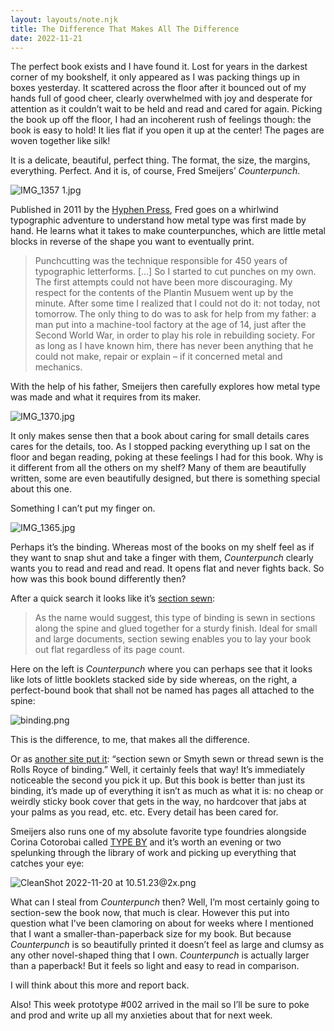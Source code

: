 ```yaml
---
layout: layouts/note.njk
title: The Difference That Makes All The Difference
date: 2022-11-21
---
```


The perfect book exists and I have found it. Lost for years in the darkest corner of my bookshelf, it only appeared as I was packing things up in boxes yesterday. It scattered across the floor after it bounced out of my hands full of good cheer, clearly overwhelmed with joy and desperate for attention as it couldn’t wait to be held and read and cared for again. Picking the book up off the floor, I had an incoherent rush of feelings though: the book is easy to hold! It lies flat if you open it up at the center! The pages are woven together like silk!

It is a delicate, beautiful, perfect thing. The format, the size, the margins, everything. Perfect. And it is, of course, Fred Smeijers’ _Counterpunch_.

![IMG_1357 1.jpg](https://buttondown.s3.us-west-2.amazonaws.com/images/928ebd4b-054c-412b-8692-bdfa9869b4b3.jpg)

Published in 2011 by the [Hyphen Press](https://hyphenpress.co.uk/), Fred goes on a whirlwind typographic adventure to understand how metal type was first made by hand. He learns what it takes to make counterpunches, which are little metal blocks in reverse of the shape you want to eventually print.

> Punchcutting was the technique responsible for 450 years of typographic letterforms. [...] So I started to cut punches on my own. The first attempts could not have been more discouraging. My respect for the contents of the Plantin Musuem went up by the minute. After some time I realized that I could not do it: not today, not tomorrow. The only thing to do was to ask for help from my father: a man put into a machine-tool factory at the age of 14, just after the Second World War, in order to play his role in rebuilding society. For as long as I have known him, there has never been anything that he could not make, repair or explain – if it concerned metal and mechanics.

With the help of his father, Smeijers then carefully explores how metal type was made and what it requires from its maker.

![IMG_1370.jpg](https://buttondown.s3.us-west-2.amazonaws.com/images/ca2cd677-5a69-47ed-8ce3-80160028f175.jpg)

It only makes sense then that a book about caring for small details cares cares for the details, too. As I stopped packing everything up I sat on the floor and began reading, poking at these feelings I had for this book. Why is it different from all the others on my shelf? Many of them are beautifully written, some are even beautifully designed, but there is something special about this one.

Something I can’t put my finger on.

![IMG_1365.jpg](https://buttondown.s3.us-west-2.amazonaws.com/images/b79e3753-6218-41ab-8a98-40b1f7f7b881.jpg)

Perhaps it’s the binding. Whereas most of the books on my shelf feel as if they want to snap shut and take a finger with them, _Counterpunch_ clearly wants you to read and read and read. It opens flat and never fights back. So how was this book bound differently then?

After a quick search it looks like it’s [section sewn](https://bambra.com.au/news/10-book-binding-methods-you-need-to-know/):

> As the name would suggest, this type of binding is sewn in sections along the spine and glued together for a sturdy finish. Ideal for small and large documents, section sewing enables you to lay your book out flat regardless of its page count.

Here on the left is _Counterpunch_ where you can perhaps see that it looks like lots of little booklets stacked side by side whereas, on the right, a perfect-bound book that shall not be named has pages all attached to the spine:

![binding.png](https://buttondown.s3.us-west-2.amazonaws.com/images/ebd4636f-1bef-4993-8102-cb936e43c83c.png)

This is the difference, to me, that makes all the difference.

Or as [another site put it](https://beamreachuk.co.uk/section-sewn-binding-v-perfect-binding): “section sewn or Smyth sewn or thread sewn is the Rolls Royce of binding.” Well, it certainly feels that way! It’s immediately noticeable the second you pick it up. But this book is better than just its binding, it’s made up of everything it isn’t as much as what it is: no cheap or weirdly sticky book cover that gets in the way, no hardcover that jabs at your palms as you read, etc. etc. Every detail has been cared for.

Smeijers also runs one of my absolute favorite type foundries alongside Corina Cotorobai called [TYPE BY](https://www.typeby.com/) and it’s worth an evening or two spelunking through the library of work and picking up everything that catches your eye:

![CleanShot 2022-11-20 at 10.51.23@2x.png](https://buttondown.s3.us-west-2.amazonaws.com/images/0002d70e-da59-4bba-a691-375ca30a96d7.png)

What can I steal from _Counterpunch_ then? Well, I’m most certainly going to section-sew the book now, that much is clear. However this put into question what I’ve been clamoring on about for weeks where I mentioned that I want a smaller-than-paperback size for my book. But because _Counterpunch_ is so beautifully printed it doesn’t feel as large and clumsy as any other novel-shaped thing that I own. _Counterpunch_ is actually larger than a paperback! But it feels so light and easy to read in comparison.

I will think about this more and report back.

Also! This week prototype #002 arrived in the mail so I’ll be sure to poke and prod and write up all my anxieties about that for next week.
